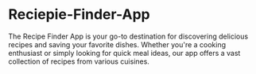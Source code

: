 # Reciepie-Finder-App
The Recipe Finder App is your go-to destination for discovering delicious recipes and saving your favorite dishes. Whether you're a cooking enthusiast or simply looking for quick meal ideas, our app offers a vast collection of recipes from various cuisines.
